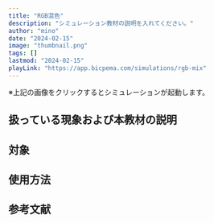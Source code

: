 ```yaml
---
title: "RGB混色"
description: "シミュレーション教材の説明を入れてください。"
author: "mino"
date: "2024-02-15"
image: "thumbnail.png"
tags: []
lastmod: "2024-02-15"
playLink: "https://app.bicpema.com/simulations/rgb-mix"
---
```


※上記の画像をクリックするとシミュレーションが起動します。

## 扱っている現象および本教材の説明

## 対象

## 使用方法

## 参考文献
